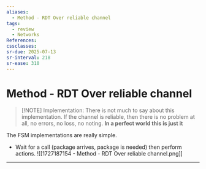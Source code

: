 ```yaml
---
aliases:
  - Method - RDT Over reliable channel
tags:
  - review
  - Networks
References: 
cssclasses:
sr-due: 2025-07-13
sr-interval: 218
sr-ease: 310
---
```

# Method - RDT Over reliable channel

> [!NOTE] Implementation:
>  There is not much to say about this implementation. If the channel is reliable, then there is no problem at all, no errors, no loss, no noting. 
>  **In a perfect world this is just it** 

The FSM implementations are really simple. 
+ Wait for a call (package arrives, package is needed) then perform actions.
![[1727187154 - Method - RDT Over reliable channel.png]]
***
